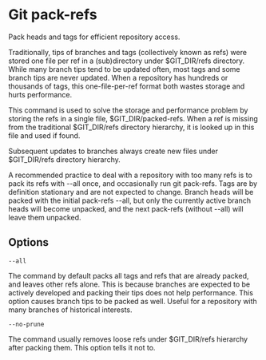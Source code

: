 # Git pack-refs

Pack heads and tags for efficient repository access.

Traditionally, tips of branches and tags (collectively known as refs) were stored one file per ref in a (sub)directory under $GIT_DIR/refs directory. While many branch tips tend to be updated often, most tags and some branch tips are never updated. When a repository has hundreds or thousands of tags, this one-file-per-ref format both wastes storage and hurts performance.

This command is used to solve the storage and performance problem by storing the refs in a single file, $GIT_DIR/packed-refs. When a ref is missing from the traditional $GIT_DIR/refs directory hierarchy, it is looked up in this file and used if found.

Subsequent updates to branches always create new files under $GIT_DIR/refs directory hierarchy.

A recommended practice to deal with a repository with too many refs is to pack its refs with --all once, and occasionally run git pack-refs. Tags are by definition stationary and are not expected to change. Branch heads will be packed with the initial pack-refs --all, but only the currently active branch heads will become unpacked, and the next pack-refs (without --all) will leave them unpacked.

## Options

```
--all
```

The command by default packs all tags and refs that are already packed, and leaves other refs alone. This is because branches are expected to be actively developed and packing their tips does not help performance. This option causes branch tips to be packed as well. Useful for a repository with many branches of historical interests.

```
--no-prune
```

The command usually removes loose refs under $GIT_DIR/refs hierarchy after packing them. This option tells it not to.
